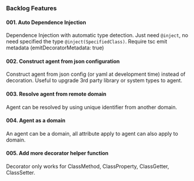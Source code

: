 ### Backlog Features

#### 001. Auto Dependence Injection

Dependence Injection with automatic type detection.
Just need `@inject`, no need specified the type `@inject(SpecifiedClass)`.
Require tsc emit metadata (emitDecoratorMetadata: true)

#### 002. Construct agent from json configuration

Construct agent from json config (or yaml at development time) instead of decoration.
Useful to upgrade 3rd party library or system types to agent.

#### 003. Resolve agent from remote domain

Agent can be resolved by using unique identifier from another domain.

#### 004. Agent as a domain

An agent can be a domain, all attribute apply to agent can also apply to domain.

#### 005. Add more decorator helper function

Decorator only works for ClassMethod, ClassProperty, ClassGetter, ClassSetter.
